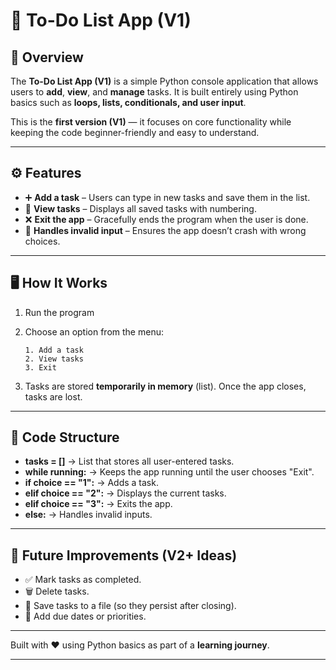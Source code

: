 # 📝 To-Do List App (V1)

## 📌 Overview

The **To-Do List App (V1)** is a simple Python console application that allows users to **add**, **view**, and **manage** tasks. It is built entirely using Python basics such as **loops, lists, conditionals, and user input**.

This is the **first version (V1)** — it focuses on core functionality while keeping the code beginner-friendly and easy to understand.

---

## ⚙️ Features

* ➕ **Add a task** – Users can type in new tasks and save them in the list.
* 👀 **View tasks** – Displays all saved tasks with numbering.
* ❌ **Exit the app** – Gracefully ends the program when the user is done.
* 🚫 **Handles invalid input** – Ensures the app doesn’t crash with wrong choices.

---

## 🖥️ How It Works

1. Run the program

2. Choose an option from the menu:

   ```
   1. Add a task
   2. View tasks
   3. Exit
   ```
3. Tasks are stored **temporarily in memory** (list). Once the app closes, tasks are lost.

---

## 🧩 Code Structure

* **tasks = \[]** → List that stores all user-entered tasks.
* **while running:** → Keeps the app running until the user chooses "Exit".
* **if choice == "1":** → Adds a task.
* **elif choice == "2":** → Displays the current tasks.
* **elif choice == "3":** → Exits the app.
* **else:** → Handles invalid inputs.

---

## 🚀 Future Improvements (V2+ Ideas)

* ✅ Mark tasks as completed.
* 🗑️ Delete tasks.
* 💾 Save tasks to a file (so they persist after closing).
* 📅 Add due dates or priorities.

---

Built with ❤️ using Python basics as part of a **learning journey**.

---
